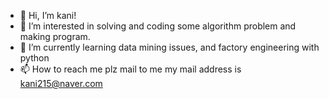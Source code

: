 - 👋 Hi, I’m kani!
- 👀 I’m interested in solving and coding some algorithm problem and making program. 
- 🌱 I’m currently learning data mining issues, and factory engineering with python
- 📫 How to reach me plz mail to me my mail address is kani215@naver.com

<!---
kani215/kani215 is a ✨ special ✨ repository because its `README.md` (this file) appears on your GitHub profile.
You can click the Preview link to take a look at your changes.
--->
